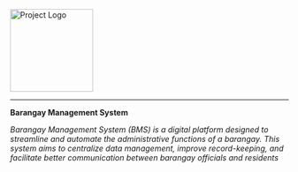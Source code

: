 <div align="left">
  <img src="https://github.com/dumptogen/just_z/raw/main/1699455657893.png" alt="Project Logo" width="150"/>
</div>

<hr>



<strong>Barangay Management System</strong>
 
<p><i>Barangay Management System (BMS) is a digital platform designed to streamline and automate the administrative functions of a barangay. This system aims to centralize data management, improve record-keeping, and facilitate better communication between barangay officials and residents</i></p>
